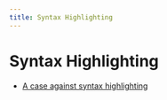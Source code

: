 ```yaml
---
title: Syntax Highlighting
---
```


# Syntax Highlighting

- [A case against syntax
  highlighting](http://www.linusakesson.net/programming/syntaxhighlighting/)
